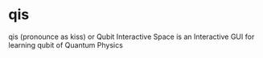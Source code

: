 # qis
qis (pronounce as kiss) or Qubit Interactive Space is an Interactive GUI for learning qubit of Quantum Physics
